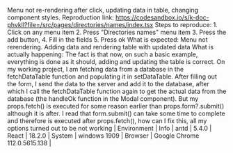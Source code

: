Menu not re-rendering after click, updating data in table, changing component styles. Reproduction link: <https://codesandbox.io/s/k-doc-phvkll?file=/src/pages/directories/names/index.tsx> Steps to reproduce: 1. Click on any menu item 2. Press "Directories names" menu item 3. Press the add button, 4. Fill in the fields 5. Press ok What is expected: Menu not rerendering. Adding data and rendering table with updated data What is actually happening: The fact is that now, on such a basic example, everything is done as it should, adding and updating the table is correct. On my working project, I am fetching data from a database in the fetchDataTable function and populating it in setDataTable. After filling out the form, I send the data to the server and add it to the database, after which I call the fetchDataTable function again to get the actual data from the database (the handleOk function in the Modal component). But my props.fetch() is executed for some reason earlier than props.form?.submit() although it is after. I read that form.submit() can take some time to complete and therefore is executed after props.fetch(), how can I fix this, all my options turned out to be not working | Environment | Info | antd | 5.4.0 | React | 18.2.0 | System | windows 1909 | Browser | Google Chrome 112.0.5615.138 |
